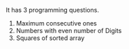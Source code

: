 It has 3 programming questions. 

1. Maximum consecutive ones
2. Numbers with even number of Digits
3. Squares of sorted array
